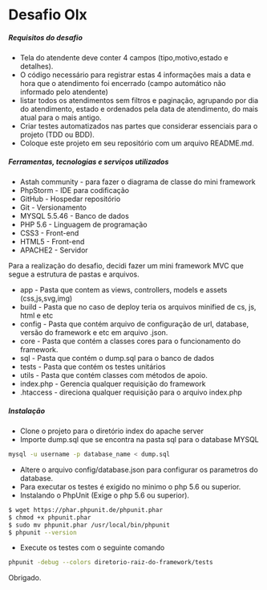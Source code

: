 # Desafio Olx

##### Requisitos do desafio
 - Tela do atendente deve conter 4 campos (tipo,motivo,estado e detalhes). 
 - O código necessário para registrar estas 4 informações mais a data e hora que o atendimento foi encerrado (campo automático não informado pelo atendente)
 - listar todos os atendimentos sem filtros e paginação, agrupando por dia do atendimento, estado e ordenados pela data de atendimento, do mais atual para o mais antigo. 
 - Criar testes automatizados nas partes que considerar essenciais para o projeto (TDD ou BDD). 
 - Coloque este projeto em seu repositório com um arquivo README.md.

##### Ferramentas, tecnologias e serviços utilizados
- Astah community - para fazer o diagrama de classe do mini framework
- PhpStorm - IDE para codificação
- GitHub - Hospedar repositório
- Git - Versionamento
- MYSQL 5.5.46 - Banco de dados
- PHP 5.6 - Linguagem de programação
- CSS3 - Front-end
- HTML5 - Front-end
- APACHE2 - Servidor 

Para a realização do desafio, decidi fazer um mini framework MVC que segue a estrutura de pastas e arquivos.

- app - Pasta que contem as views, controllers, models e assets (css,js,svg,img)
- build - Pasta que no caso de deploy teria os arquivos minified de cs, js, html e etc
- config - Pasta que contém arquivo de configuração de url, database, versão do framework e etc em arquivo .json.
- core - Pasta que contém a classes cores para o funcionamento do framework.
- sql - Pasta que contém o dump.sql para o banco de dados
- tests - Pasta que contém os testes unitários
- utils - Pasta que contém classes com métodos de apoio.
- index.php - Gerencia qualquer requisição do framework
- .htaccess - direciona qualquer requisição para o arquivo index.php

##### Instalação
- Clone o projeto para o diretório index do apache server 
- Importe dump.sql que se encontra na pasta sql para o database MYSQL
```sh
mysql -u username -p database_name < dump.sql
```
- Altere o arquivo config/database.json para configurar os parametros do database.
- Para executar os testes é exigido no minimo o php 5.6 ou superior.
- Instalando o PhpUnit (Exige o php 5.6 ou superior).
```sh
$ wget https://phar.phpunit.de/phpunit.phar
$ chmod +x phpunit.phar
$ sudo mv phpunit.phar /usr/local/bin/phpunit
$ phpunit --version
```
- Execute os testes com o seguinte comando
```sh
phpunit -debug --colors diretorio-raiz-do-framework/tests
```
Obrigado.
